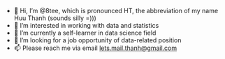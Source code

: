 - 👋 Hi, I’m @8tee, which is pronounced HT, the abbreviation of my name Huu Thanh (sounds silly =)))   
- 👀 I’m interested in working with data and statistics
- 🌱 I’m currently a self-learner in data science field
- 💞️ I’m looking for a job opportunity of data-related position
- 📫 Please reach me via email lets.mail.thanh@gmail.com

<!---
8tee/8tee is a ✨ special ✨ repository because its `README.md` (this file) appears on your GitHub profile.
You can click the Preview link to take a look at your changes.
--->
